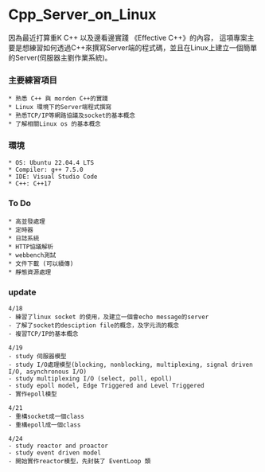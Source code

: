 # Cpp_Server_on_Linux
因為最近打算重K C++ 以及邊看邊實踐 《Effective C++》的內容， 這項專案主要是想練習如何透過C++來撰寫Server端的程式碼，並且在Linux上建立一個簡單的Server(伺服器主劉作業系統)。

### 主要練習項目
    * 熟悉 C++ 與 morden C++的實踐 
    * Linux 環境下的Server端程式撰寫
    * 熟悉TCP/IP等網路協議及socket的基本概念
    * 了解相關Linux os 的基本概念

### 環境
    * OS: Ubuntu 22.04.4 LTS
    * Compiler: g++ 7.5.0
    * IDE: Visual Studio Code
    * C++: C++17

### To Do
    * 高並發處理
    * 定時器
    * 日誌系統
    * HTTP協議解析
    * webbench測試
    * 文件下載 (可以續傳)
    * 靜態資源處理

### update

    4/18
    - 練習了linux socket 的使用，及建立一個會echo message的server
    - 了解了socket的desciption file的概念，及字元流的概念
    - 複習TCP/IP的基本概念
    
    4/19
    - study 伺服器模型
    - study I/O處理模型(blocking, nonblocking, multiplexing, signal driven I/O, asynchronous I/O)
    - study multiplexing I/O (select, poll, epoll)
    - study epoll model, Edge Triggered and Level Triggered
    - 實作epoll模型

    4/21
    - 重構socket成一個class
    - 重構epoll成一個class

    4/24
    - study reactor and proactor
    - study event driven model
    - 開始實作reactor模型，先封裝了 EventLoop 類

    
